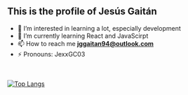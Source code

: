 ## This is the profile of Jesús Gaitán 

- 👀 I’m interested in learning a lot, especially development
- 🌱 I’m currently learning React and JavaScirpt
- 📫 How to reach me **jggaitan94@outlook.com**
- ⚡ Pronouns: JexxGC03

<!--
**sigmotoa/sigmotoa** is a ✨ _special_ ✨ repository because its `README.md` (this file) appears on your GitHub profile.

Here are some ideas to get you started:

- 🔭 I’m currently working on ...
- 🌱 I’m currently learning ...
- 👯 I’m looking to collaborate on ...
- 🤔 I’m looking for help with ...
- 💬 Ask me about ...
- 📫 How to reach me: ...
- 😄 Pronouns: ...
- ⚡ Fun fact: ...
-->
<br>

[![Top Langs](https://github-readme-stats.vercel.app/api/top-langs/?username=JexxGC03)](https://github.com/JexxGC03/github-readme-stats)



